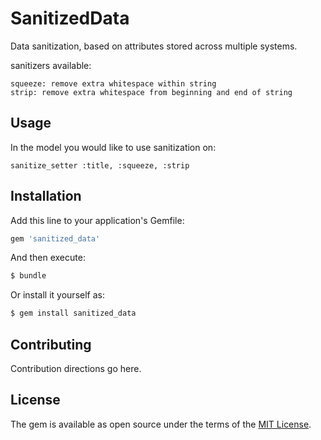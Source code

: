 # SanitizedData
Data sanitization, based on attributes stored across multiple systems.

sanitizers available:

```special_characters: filter out using iconv
squeeze: remove extra whitespace within string
strip: remove extra whitespace from beginning and end of string
```

## Usage
In the model you would like to use sanitization on:
```include SanitizedData
sanitize_setter :title, :squeeze, :strip
```

## Installation
Add this line to your application's Gemfile:

```ruby
gem 'sanitized_data'
```

And then execute:
```bash
$ bundle
```

Or install it yourself as:
```bash
$ gem install sanitized_data
```

## Contributing
Contribution directions go here.

## License
The gem is available as open source under the terms of the [MIT License](http://opensource.org/licenses/MIT).
